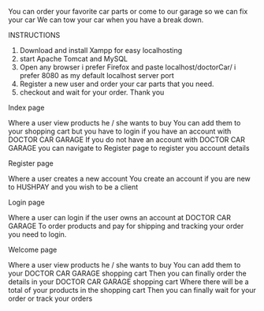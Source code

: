 You can order your favorite car parts or come to our garage so we can fix your car
We can tow your car when you have a break down.


INSTRUCTIONS
1. Download and install Xampp for easy localhosting
2. start Apache Tomcat and MySQL
3. Open any browser i prefer Firefox and paste localhost/doctorCar/
		i prefer 8080 as my default localhost server port
4. Register a new user and order your car parts that you need.
5. checkout and wait for your order.
Thank you

Index page

Where a user view products he / she wants to buy You can add them to your shopping cart but you have to login if you have an account with DOCTOR CAR GARAGE
If you do not have an account with DOCTOR CAR GARAGE you can navigate to Register page to register you account details


Register page

Where a user creates a new account
You create an account if you are new to HUSHPAY and you wish to be a client 

Login page

Where a user can login if the user owns an account at DOCTOR CAR GARAGE
To order products and pay for shipping and tracking your order you need to login.


Welcome page

Where a user view products he / she wants to buy
You can add them to your DOCTOR CAR GARAGE shopping cart
Then you can finally order the details in your DOCTOR CAR GARAGE shopping cart
Where there will be a total of your products in the shopping cart
Then you can finally wait for your order or track your orders